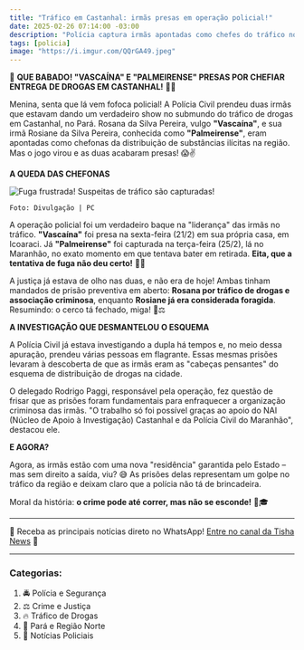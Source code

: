 ```yaml
---
title: "Tráfico em Castanhal: irmãs presas em operação policial!"
date: 2025-02-26 07:14:00 -03:00
description: "Polícia captura irmãs apontadas como chefes do tráfico no Pará! "Vascaína" e "Palmeirense" tentaram fugir, mas a casa caiu! 🚨"
tags: [policia]
image: "https://i.imgur.com/QQrGA49.jpeg"
---
```


📢 **QUE BABADO! "VASCAÍNA" E "PALMEIRENSE" PRESAS POR CHEFIAR ENTREGA DE DROGAS EM CASTANHAL!** 🚨🌟

Menina, senta que lá vem fofoca policial! A Polícia Civil prendeu duas irmãs que estavam dando um verdadeiro show no submundo do tráfico de drogas em Castanhal, no Pará. Rosana da Silva Pereira, vulgo **"Vascaína"**, e sua irmã Rosiane da Silva Pereira, conhecida como **"Palmeirense"**, eram apontadas como chefonas da distribuição de substâncias ilícitas na região. Mas o jogo virou e as duas acabaram presas! 😱✌️

**A QUEDA DAS CHEFONAS**

![Fuga frustrada! Suspeitas de tráfico são capturadas!](https://i.imgur.com/QQrGA49.jpeg)

    Foto: Divulgação | PC

A operação policial foi um verdadeiro baque na "liderança" das irmãs no tráfico. **"Vascaína"** foi presa na sexta-feira (21/2) em sua própria casa, em Icoaraci. Já **"Palmeirense"** foi capturada na terça-feira (25/2), lá no Maranhão, no exato momento em que tentava bater em retirada. **Eita, que a tentativa de fuga não deu certo!** 🚒🚂

A justiça já estava de olho nas duas, e não era de hoje! Ambas tinham mandados de prisão preventiva em aberto: **Rosana por tráfico de drogas e associação criminosa**, enquanto **Rosiane já era considerada foragida**. Resumindo: o cerco tá fechado, miga! 👀⚖️

**A INVESTIGAÇÃO QUE DESMANTELOU O ESQUEMA**

A Polícia Civil já estava investigando a dupla há tempos e, no meio dessa apuração, prendeu várias pessoas em flagrante. Essas mesmas prisões levaram à descoberta de que as irmãs eram as "cabeças pensantes" do esquema de distribuição de drogas na cidade.

O delegado Rodrigo Paggi, responsável pela operação, fez questão de frisar que as prisões foram fundamentais para enfraquecer a organização criminosa das irmãs. "O trabalho só foi possível graças ao apoio do NAI (Núcleo de Apoio à Investigação) Castanhal e da Polícia Civil do Maranhão", destacou ele.

**E AGORA?**

Agora, as irmãs estão com uma nova "residência" garantida pelo Estado – mas sem direito a saída, viu? 😅 As prisões delas representam um golpe no tráfico da região e deixam claro que a polícia não tá de brincadeira.

Moral da história: **o crime pode até correr, mas não se esconde!** 💪🎓

---

🌟 Receba as principais notícias direto no WhatsApp! <a href="https://www.whatsapp.com/channel/0029VaiPYBPLo4heVf0U3u2d" target="_blank" rel="noopener noreferrer">Entre no canal da Tisha News</a> 📲

---

### **Categorias:**  
1. 🚔 Polícia e Segurança  
2. ⚖️ Crime e Justiça  
3. 🔥 Tráfico de Drogas  
4. 📍 Pará e Região Norte  
5. 📰 Notícias Policiais
